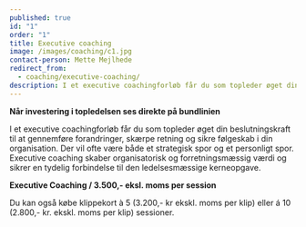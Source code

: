 ```yaml
---
published: true
id: "1"
order: "1"
title: Executive coaching
image: /images/coaching/c1.jpg
contact-person: Mette Mejlhede
redirect_from:
  - coaching/executive-coaching/
description: I et executive coachingforløb får du som topleder øget din beslutningskraft til at gennemføre forandringer, skærpe retning og sikre følgeskab i din organisation. Der vil ofte være både et strategisk spor og et personligt spor. 
---
```


**Når investering i topledelsen ses direkte på bundlinien**

I et executive coachingforløb får du som topleder øget din beslutningskraft til at gennemføre forandringer, skærpe retning og sikre følgeskab i din organisation. Der vil ofte være både et strategisk spor og et personligt spor. Executive coaching skaber organisatorisk og forretningsmæssig værdi og sikrer en tydelig forbindelse til den ledelsesmæssige kerneopgave.  

**Executive Coaching / 3.500,- eksl. moms per session**

Du kan også købe klippekort à 5 (3.200,- kr ekskl. moms per klip) eller á 10 (2.800,- kr. ekskl. moms per klip) sessioner.